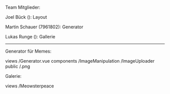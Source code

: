 Team Mitglieder:

Joel Bück (): Layout

Martin Schauer (7961802): Generator

Lukas Runge (): Gallerie


----------------------------------

Generator für Memes:

views
/Generator.vue
components
/ImageManipulation
/ImageUploader
public
/.png

Galerie:

views
/Meowsterpeace